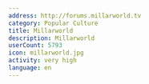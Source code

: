 ```yaml
---
address: http://forums.millarworld.tv
category: Popular Culture
title: Millarworld
description: Millarworld
userCount: 5793
icon: millarworld.jpg
activity: very high
language: en
---
```


